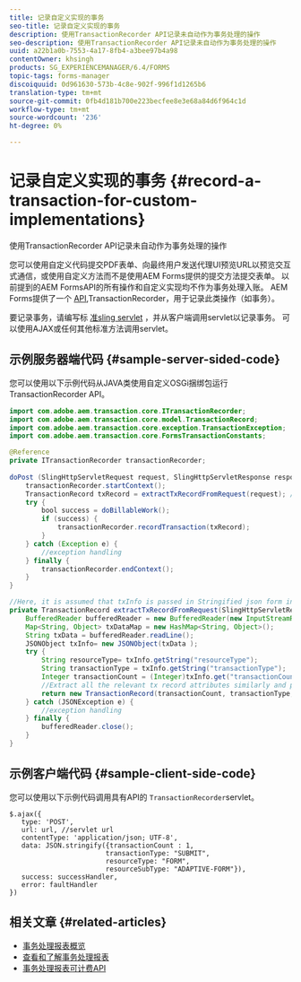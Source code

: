 ```yaml
---
title: 记录自定义实现的事务
seo-title: 记录自定义实现的事务
description: 使用TransactionRecorder API记录未自动作为事务处理的操作
seo-description: 使用TransactionRecorder API记录未自动作为事务处理的操作
uuid: a22b1a0b-7553-4a17-8fb4-a3bee97b4a98
contentOwner: khsingh
products: SG_EXPERIENCEMANAGER/6.4/FORMS
topic-tags: forms-manager
discoiquuid: 0d961630-573b-4c8e-902f-996f1d1265b6
translation-type: tm+mt
source-git-commit: 0fb4d181b700e223becfee8e3e68a84d6f964c1d
workflow-type: tm+mt
source-wordcount: '236'
ht-degree: 0%

---
```



# 记录自定义实现的事务 {#record-a-transaction-for-custom-implementations}

使用TransactionRecorder API记录未自动作为事务处理的操作

您可以使用自定义代码提交PDF表单、向最终用户发送代理UI预览URL以预览交互式通信，或使用自定义方法而不是使用AEM Forms提供的提交方法提交表单。 以前提到的AEM FormsAPI的所有操作和自定义实现均不作为事务处理入账。 AEM Forms提供了一个 [API](https://helpx.adobe.com/experience-manager/6-4/forms/javadocs/com/adobe/aem/transaction/core/ITransactionRecorder.html),TransactionRecorder，用于记录此类操作（如事务）。

要记录事务，请编写标 [准sling servlet](https://helpx.adobe.com/experience-manager/using/custom-sling-servlets.html) ，并从客户端调用servlet以记录事务。 可以使用AJAX或任何其他标准方法调用servlet。

## 示例服务器端代码 {#sample-server-sided-code}

您可以使用以下示例代码从JAVA类使用自定义OSGi捆绑包运行TransactionRecorder API。

```java
import com.adobe.aem.transaction.core.ITransactionRecorder;
import com.adobe.aem.transaction.core.model.TransactionRecord;
import com.adobe.aem.transaction.core.exception.TransactionException;
import com.adobe.aem.transaction.core.FormsTransactionConstants;

@Reference
private ITransactionRecorder transactionRecorder;
 
doPost (SlingHttpServletRequest request, SlingHttpServletResponse response) {
    transactionRecorder.startContext();
    TransactionRecord txRecord = extractTxRecordFromRequest(request); //extract transaction relevant data from request
    try {
        bool success = doBillableWork();
        if (success) {
            transactionRecorder.recordTransaction(txRecord);
        }
    } catch (Exception e) {
        //exception handling
    } finally {
        transactionRecorder.endContext();
    }
}

//Here, it is assumed that txInfo is passed in Stringified json form in the ajax call (in data parameter). You can pass txInfo from client in any way that you find suitable.
private TransactionRecord extractTxRecordFromRequest(SlingHttpServletRequest request) {
    BufferedReader bufferedReader = new BufferedReader(new InputStreamReader(request.getInputStream()));
    Map<String, Object> txDataMap = new HashMap<String, Object>();
    String txData = bufferedReader.readLine();
    JSONObject txInfo= new JSONObject(txData );
    try {
        String resourceType= txInfo.getString("resourceType");
        String transactionType = txInfo.getString("transactionType");
        Integer transactionCount = (Integer)txInfo.get("transactionCount");
        //Extract all the relevant tx record attributes similarly and pass them in Transaction Record constructor as per the java doc}
        return new TransactionRecord(transactionCount, transactionType, resourceType, ..);
    } catch (JSONException e) {
        //exception handling
    } finally {
        bufferedReader.close();
    }
}
```

## 示例客户端代码 {#sample-client-side-code}

您可以使用以下示例代码调用具有API的 `TransactionRecorder`servlet。

```
$.ajax({
   type: 'POST',
   url: url, //servlet url
   contentType: 'application/json; UTF-8',
   data: JSON.stringify({transactionCount : 1, 
                        transactionType: "SUBMIT",
                        resourceType: "FORM",
                        resourceSubType: "ADAPTIVE-FORM"}),
   success: successHandler,
   error: faultHandler
})
```

## 相关文章 {#related-articles}

* [事务处理报表概览](/help/forms/using/transaction-reports-overview.md)
* [查看和了解事务处理报表](/help/forms/using/viewing-and-understanding-transaction-reports.md)
* [事务处理报表可计费API](/help/forms/using/transaction-reports-billable-apis.md)

